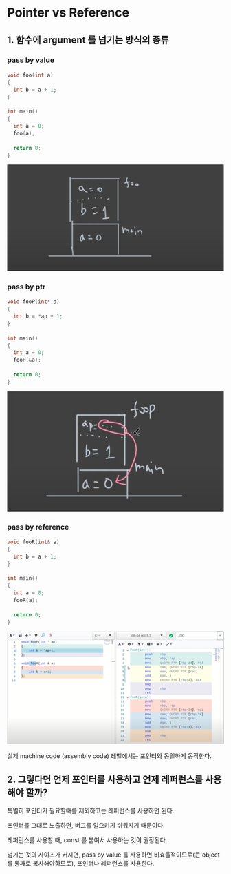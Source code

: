 # Pointer vs Reference

## 1. 함수에 argument 를 넘기는 방식의 종류

### pass by **value**

```c++
void foo(int a)
{
  int b = a + 1;
}

int main()
{
  int a = 0;
  foo(a);
  
  return 0;
}
```

![pass_by_value](Images/2/pass_by_value.png)

### pass by **ptr**

```c++
void fooP(int* a)
{
  int b = *ap + 1;
}

int main()
{
  int a = 0;
  fooP(&a);
  
  return 0;
}
```

![pass_by_ptr](Images/2/pass_by_ptr.png)

### pass by **reference**

```c++
void fooR(int& a)
{
  int b = a + 1;
}

int main()
{
  int a = 0;
  fooR(a);
  
  return 0;
}
```

![pass_by_reference](Images/2/pass_by_reference.png)

실제 machine code (assembly code) 레벨에서는 포인터와 동일하게 동작한다.

## 2. 그렇다면 언제 포인터를 사용하고 언제 레퍼런스를 사용해야 할까?

특별히 포인터가 필요할때를 제외하고는 레퍼런스를 사용하면 된다.

포인터를 그대로 노출하면, 버그를 일으키기 쉬워지기 때문이다.

레퍼런스를 사용할 때, const 를 붙여서 사용하는 것이 권장된다.

넘기는 것의 사이즈가 커지면, pass by value 를 사용하면 비효율적이므로(큰 object 를 통째로 복사해야하므로), 포인터나 레퍼런스를 사용한다.

